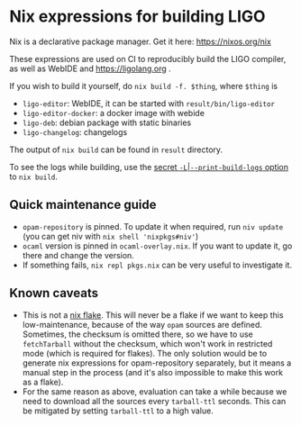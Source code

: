 # Nix expressions for building LIGO

Nix is a declarative package manager. Get it here: https://nixos.org/nix

These expressions are used on CI to reproducibly build the LIGO compiler, as well as WebIDE and https://ligolang.org .

If you wish to build it yourself, do `nix build -f. $thing`, where `$thing` is

- `ligo-editor`: WebIDE, it can be started with `result/bin/ligo-editor`
- `ligo-editor-docker`: a docker image with webide
- `ligo-deb`: debian package with static binaries
- `ligo-changelog`: changelogs

The output of `nix build` can be found in `result` directory.

To see the logs while building, use the [secret
`-L`|`--print-build-logs`
option](https://github.com/NixOS/nix/issues/1904#issuecomment-706518776)
to `nix build`.

## Quick maintenance guide

- `opam-repository` is pinned. To update it when required, run `niv update` (you can get niv with `nix shell 'nixpkgs#niv'`)
- `ocaml` version is pinned in `ocaml-overlay.nix`. If you want to update it, go there and change the version.
- If something fails, `nix repl pkgs.nix` can be very useful to investigate it.

## Known caveats

- This is not a [nix flake](https://gist.github.com/edolstra/40da6e3a4d4ee8fd019395365e0772e7). This will never be a flake if we want to keep this low-maintenance, because of the way `opam` sources are defined. Sometimes, the checksum is omitted there, so we have to use `fetchTarball` without the checksum, which won't work in restricted mode (which is required for flakes). The only solution would be to generate nix expressions for opam-repository separately, but it means a manual step in the process (and it's also impossible to make this work as a flake).
- For the same reason as above, evaluation can take a while because we need to download all the sources every `tarball-ttl` seconds. This can be mitigated by setting `tarball-ttl` to a high value.
